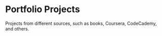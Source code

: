 # Portfolio Projects
Projects from different sources, such as books, Coursera, CodeCademy, and others.
